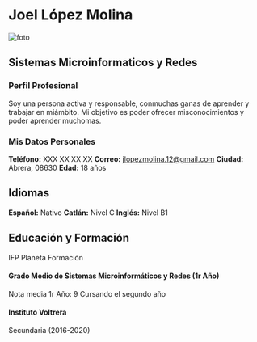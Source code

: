 # Joel López Molina
![foto](https://github.com/jlopezm11/jlopezm11.github.io/blob/main/Curr%C3%ADculum%20Joel%20L%C3%B3pez.jpg)
## Sistemas Microinformaticos y Redes
### Perfil Profesional
Soy una persona activa y responsable, conmuchas ganas de aprender y trabajar en miámbito. Mi objetivo es poder ofrecer misconocimientos y poder aprender muchomas.
### Mis Datos Personales
**Teléfono:** XXX XX XX XX
**Correo:** jlopezmolina.12@gmail.com
**Ciudad:** Abrera, 08630
**Edad:** 18 años
## Idiomas
**Español:** Nativo
**Catlán:** Nivel C
**Inglés:** Nivel B1
## Educación y Formación
IFP Planeta Formación
#### Grado Medio de Sistemas Microinformáticos y Redes (1r Año)
Nota media 1r Año: 9
Cursando el segundo año
#### Instituto Voltrera
Secundaria (2016-2020)
